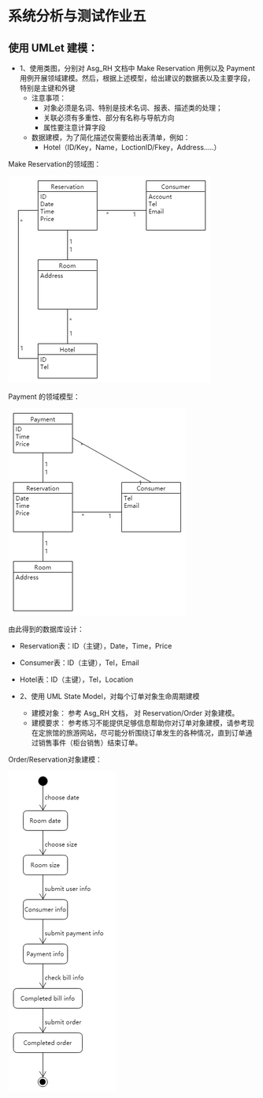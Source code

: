 # 系统分析与测试作业五

## **使用 UMLet 建模：**

*   1、使用类图，分别对 Asg_RH 文档中 Make Reservation 用例以及 Payment 用例开展领域建模。然后，根据上述模型，给出建议的数据表以及主要字段，特别是主键和外键
    *   注意事项：
        *   对象必须是名词、特别是技术名词、报表、描述类的处理；
        *   关联必须有多重性、部分有名称与导航方向
        *   属性要注意计算字段
    *   数据建模，为了简化描述仅需要给出表清单，例如：
        *   Hotel（ID/Key，Name，LoctionID/Fkey，Address…..）

Make Reservation的领域图：

![1](1.png)

Payment 的领域模型：

![2](2.png)

由此得到的数据库设计：
* Reservation表：ID（主键），Date，Time，Price
* Consumer表：ID（主键），Tel，Email
* Hotel表：ID（主键），Tel，Location


*   2、使用 UML State Model，对每个订单对象生命周期建模
    *   建模对象： 参考 Asg_RH 文档， 对 Reservation/Order 对象建模。
    *   建模要求： 参考练习不能提供足够信息帮助你对订单对象建模，请参考现在定旅馆的旅游网站，尽可能分析围绕订单发生的各种情况，直到订单通过销售事件（柜台销售）结束订单。


Order/Reservation对象建模：

![3](3.png)